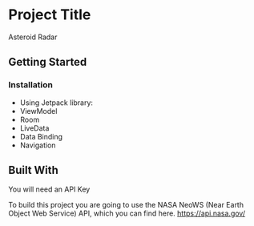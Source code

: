 # Project Title

Asteroid Radar

## Getting Started


### Installation

- Using Jetpack library:
- ViewModel
- Room
- LiveData
- Data Binding
- Navigation



## Built With

You will need an API Key 

To build this project you are going to use the NASA NeoWS (Near Earth Object Web Service) API, which you can find here.
https://api.nasa.gov/

